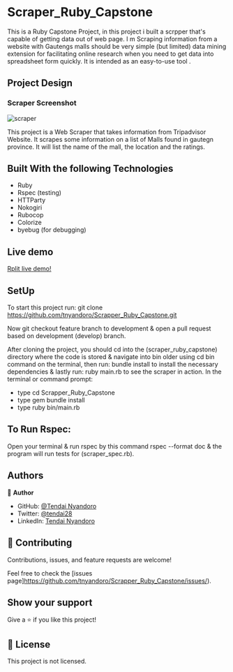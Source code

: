 # Scraper_Ruby_Capstone
This is a Ruby Capstone Project,  in this project i built a scrpper that's capable of getting data out of web page. I m Scraping information from a website with Gautengs malls should be very simple (but limited) data mining extension for facilitating online research when you need to get data into spreadsheet form quickly. It is intended as an easy-to-use tool .

## Project Design

### Scraper Screenshot

![scraper](https://user-images.githubusercontent.com/30318155/98698267-850ceb80-237e-11eb-9570-8ac70f14c2e6.png)

This project is a Web Scraper that takes information from Tripadvisor Website. It scrapes some information on a list of Malls found in gautegn province. It will list the name of the mall, the location and the ratings.

## Built With the following Technologies

- Ruby
- Rspec (testing)
- HTTParty
- Nokogiri
- Rubocop
- Colorize
- byebug (for debugging)

## Live demo

[Rplit live demo!](https://repl.it/@TendaiNyandoro/WebScraper#README.md)

## SetUp

To start this project run:
git clone https://github.com/tnyandoro/Scrapper_Ruby_Capstone.git

Now git checkout feature branch to development & open a pull request based on development (develop) branch.

After cloning the project, you should cd into the (scraper_ruby_capstone) directory where the code is stored & navigate into bin older using cd bin command on the terminal, then run: bundle install to install the necessary dependencies & lastly run: ruby main.rb to see the scraper in action.
In the terminal or command prompt:
- type cd Scrapper_Ruby_Capstone
- type gem bundle install
- type ruby bin/main.rb

## To Run Rspec:

Open your terminal & run rspec by this command rspec --format doc & the program will run tests for (scraper_spec.rb).


## Authors

👤 **Author**

- GitHub: [@Tendai Nyandoro](https://github.com/tnyandoro)
- Twitter: [@tendai28](https://twitter.com/tendai28)
- LinkedIn: [Tendai Nyandoro](https://www.linkedin.com/in/tendai-nyandoro-a8060826/)



## 🤝 Contributing

Contributions, issues, and feature requests are welcome!

Feel free to check the [issues page]https://github.com/tnyandoro/Scrapper_Ruby_Capstone/issues/).

## Show your support

Give a ⭐️ if you like this project!


## 📝 License

This project is  not licensed.
